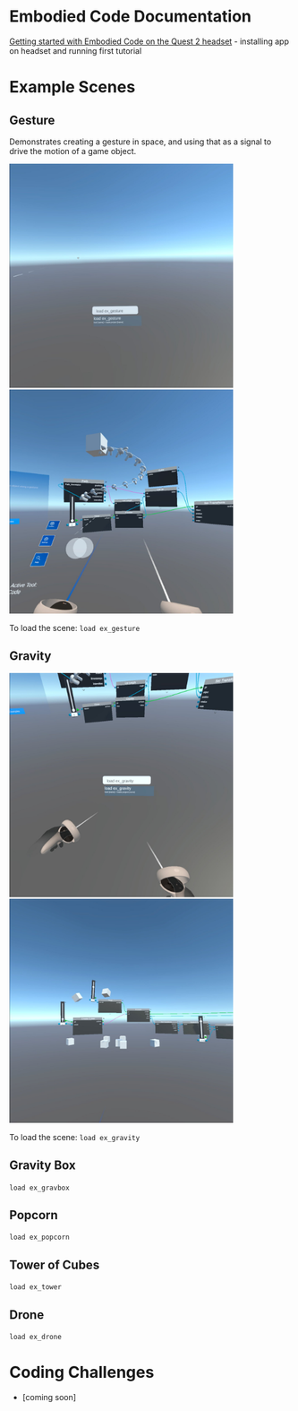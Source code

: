 # Embodied Code Documentation


[Getting started with Embodied Code on the Quest 2 headset](./getting-started.md) - installing app on headset and running first tutorial

# Example Scenes

## Gesture

Demonstrates creating a gesture in space, and using that as a signal to drive the motion of a game object.

<img src="images/gesture01.jpg" width=400> <img src="images/gesture02.jpg" width=400>

To load the scene: `load ex_gesture`

## Gravity

<img src="images/gravity01.jpg" width=400> <img src="images/gravity02.jpg" width=400>

To load the scene: `load ex_gravity`

## Gravity Box
`load ex_gravbox`

## Popcorn
`load ex_popcorn`

## Tower of Cubes
`load ex_tower`

## Drone
`load ex_drone`

# Coding Challenges
- [coming soon]
